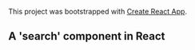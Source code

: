 This project was bootstrapped with [Create React App](https://github.com/facebook/create-react-app).

## A 'search' component in React
